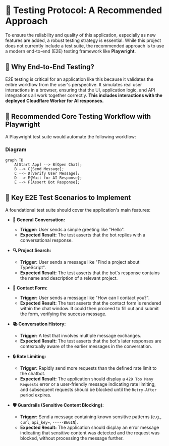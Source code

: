 # 🧪 Testing Protocol: A Recommended Approach

To ensure the reliability and quality of this application, especially as new features are added, a robust testing strategy is essential. While this project does not currently include a test suite, the recommended approach is to use a modern end-to-end (E2E) testing framework like **Playwright**.

## 🤔 Why End-to-End Testing?

E2E testing is critical for an application like this because it validates the entire workflow from the user's perspective. It simulates real user interactions in a browser, ensuring that the UI, application logic, and API integrations all work together correctly. **This includes interactions with the deployed Cloudflare Worker for AI responses.**

## 🤖 Recommended Core Testing Workflow with Playwright

A Playwright test suite would automate the following workflow:

### Diagram

```mermaid
graph TD
    A[Start App] --> B[Open Chat];
    B --> C[Send Message];
    C --> D[Verify User Message];
    D --> E{Wait for AI Response};
    E --> F[Assert Bot Response];
```

## 🔑 Key E2E Test Scenarios to Implement

A foundational test suite should cover the application's main features:

*   **💬 General Conversation:**
    *   **Trigger:** User sends a simple greeting like "Hello".
    *   **Expected Result:** The test asserts that the bot replies with a conversational response.

*   **🔍 Project Search:**
    *   **Trigger:** User sends a message like "Find a project about TypeScript".
    *   **Expected Result:** The test asserts that the bot's response contains the name and description of a relevant project.

*   **📝 Contact Form:**
    *   **Trigger:** User sends a message like "How can I contact you?".
    *   **Expected Result:** The test asserts that the contact form is rendered within the chat window. It could then proceed to fill out and submit the form, verifying the success message.

*   **📚 Conversation History:**
    *   **Trigger:** A test that involves multiple message exchanges.
    *   **Expected Result:** The test asserts that the bot's later responses are contextually aware of the earlier messages in the conversation.

*   **🔒 Rate Limiting:**
    *   **Trigger:** Rapidly send more requests than the defined rate limit to the chatbot.
    *   **Expected Result:** The application should display a `429 Too Many Requests` error or a user-friendly message indicating rate limiting, and subsequent requests should be blocked until the `Retry-After` period expires.

*   **🛡️ Guardrails (Sensitive Content Blocking):**
    *   **Trigger:** Send a message containing known sensitive patterns (e.g., `curl`, `api_key=`, `-----BEGIN`).
    *   **Expected Result:** The application should display an error message indicating that sensitive content was detected and the request was blocked, without processing the message further.
